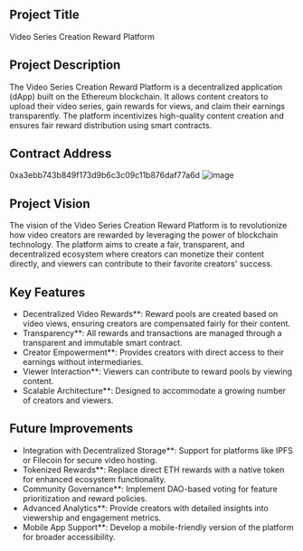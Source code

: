 ## Project Title
Video Series Creation Reward Platform

## Project Description
The Video Series Creation Reward Platform is a decentralized application (dApp) built on the Ethereum blockchain. It allows content creators to upload their video series, gain rewards for views, and claim their earnings transparently. The platform incentivizes high-quality content creation and ensures fair reward distribution using smart contracts.

## Contract Address
0xa3ebb743b849f173d9b6c3c09c11b876daf77a6d
![image](https://github.com/user-attachments/assets/4876c508-a17a-4abb-9d0f-6005f4fb4c62)


## Project Vision
The vision of the Video Series Creation Reward Platform is to revolutionize how video creators are rewarded by leveraging the power of blockchain technology. The platform aims to create a fair, transparent, and decentralized ecosystem where creators can monetize their content directly, and viewers can contribute to their favorite creators' success.

## Key Features
- Decentralized Video Rewards**: Reward pools are created based on video views, ensuring creators are compensated fairly for their content.
- Transparency**: All rewards and transactions are managed through a transparent and immutable smart contract.
- Creator Empowerment**: Provides creators with direct access to their earnings without intermediaries.
- Viewer Interaction**: Viewers can contribute to reward pools by viewing content.
- Scalable Architecture**: Designed to accommodate a growing number of creators and viewers.

## Future Improvements
- Integration with Decentralized Storage**: Support for platforms like IPFS or Filecoin for secure video hosting.
- Tokenized Rewards**: Replace direct ETH rewards with a native token for enhanced ecosystem functionality.
- Community Governance**: Implement DAO-based voting for feature prioritization and reward policies.
- Advanced Analytics**: Provide creators with detailed insights into viewership and engagement metrics.
- Mobile App Support**: Develop a mobile-friendly version of the platform for broader accessibility.

